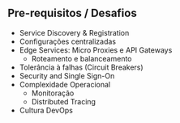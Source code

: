 Pre-requisitos / Desafios
---
  - Service Discovery & Registration
  - Configurações centralizadas  
  - Edge Services: Micro Proxies e API Gateways
    - Roteamento e balanceamento
  - Tolerância à falhas (Circuit Breakers)
  - Security and Single Sign-On
  - Complexidade Operacional
    - Monitoração
    - Distributed Tracing
  - Cultura DevOps